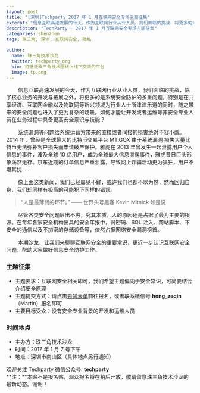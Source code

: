 ```yaml
---
layout: post
title: "[深圳]Techparty 2017 年 1 月互联网安全专场主题征集"
excerpt: "信息互联高速发展的今天，作为互联网行业从业人员，我们面临的挑战，将更多的是系统安全防护的多重问题，如何让开发或者运维等非安全专业人员具备更高安全意识与技能，是我们亟待解决的问题。"
description: "TechParty - 2017 年 1 月互联网安全专场主题征集"
categories: shenzhen
tags: 珠三角, 深圳, 互联网安全, 隐私

author:
  name: 珠三角技术沙龙
  twitter: techparty_org
  bio: 打造泛珠三角技术圈线上线下交流的平台
  image: tp.png
---
```

&nbsp;&nbsp;&nbsp;&nbsp;&nbsp;&nbsp;&nbsp;&nbsp;信息互联高速发展的今天，作为互联网行业从业人员，我们面临的挑战，除了核心业务的开发与拓展之外，将更多的是系统安全防护的多重问题。特别是在共享经济、互联网金融以及物联网等新兴领域为行业人士所津津乐道的同时，随之带来的安全问题也进入了更为复杂的场景。如何才能让开发或者运维等非安全专业人员在业务过程中具备更高安全意识与技能？

&nbsp;&nbsp;&nbsp;&nbsp;&nbsp;&nbsp;&nbsp;&nbsp;系统漏洞等问题给系统运营方带来的直接或者间接的损害绝对不容小觑。2014 年，曾经是全球最大的比特币交易平台 MT.GOX 由于系统漏洞 损失大量比特币无法弥补客户损失而申请破产保护。雅虎在 2013 年曾发生一起泄露用户个人信息的事件，波及全球 10 亿用户，成为全球最大信息泄露事件，雅虎昔日巨头形象荡然无存。京东近期的订单信息严重泄露，导致网上诈骗活动更为猖狂，用户不堪其扰……

&nbsp;&nbsp;&nbsp;&nbsp;&nbsp;&nbsp;&nbsp;&nbsp;像上面这类新闻，我们已经屡见不鲜，或许我们也都不以为然，然而回归自身，我们却同样有极高的可能犯下同样的错误。

> “人是最薄弱的环节。”        —— 世界头号黑客 Kevin Mitnick 如是说

&nbsp;&nbsp;&nbsp;&nbsp;&nbsp;&nbsp;&nbsp;&nbsp;尽管各类安全问题层出不穷，究其本质，人的原因还是占据了最为主要的根源。在每年各家安全机构出具的安全年报中，弱密码、SQL 注入、跨站脚本、不安全的通信以及不加密的存储设备等，依然占据网络安全漏洞榜首。

&nbsp;&nbsp;&nbsp;&nbsp;&nbsp;&nbsp;&nbsp;&nbsp;本期沙龙，让我们来聊聊互联网安全的重要常识，更近一步认识互联网安全问题，帮助大家做好信息安全防护工作。

### 主题征集
* 主题要求：互联网安全相关即可，我们希望主题偏向于安全常识，可简要结合介绍安全原理
* 主题提交方式：请点击[秀赞表单](http://h5.hogecloud.com/baoming/MaPmXOJ9y2kY.html)前往报名，或者联系微信号 **hong_zeqin** （Martin）报名即可
* 主要目标受众：没有安全专业背景的开发和运维人员

### 时间地点
* 主办方：珠三角技术沙龙
* 时间：2017 年 1 月 7 号下午
* 地点：深圳市南山区（具体地点另行通知）

欢迎关注 Techparty 微信公众号: **techparty**  
**注：**本贴不是报名贴，观众报名将在稍后开放，敬请留意珠三角技术沙龙的最新动态。谢谢！